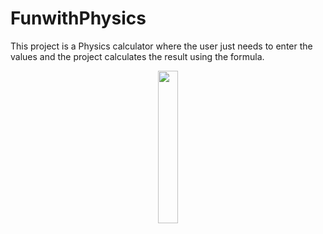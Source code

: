 # FunwithPhysics

This project is a Physics calculator where the user just needs to enter the values and the project calculates the result using the formula.

<p align="center">
  <img src="https://zephyrnet.com/wp-content/uploads/2020/07/watch-as-albert-einstein-explains-his-famous-formula-emcc2b2.jpg" width="25%">
  <img src="![Screenshot (280)](https://user-images.githubusercontent.com/60662775/121134911-9608d700-c851-11eb-8ad0-1b503afb5249.png)" width="25%>     
</p>

